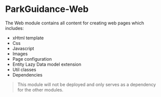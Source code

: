 # ParkGuidance-Web

The Web module contains all content for creating web pages which includes:

- xHtml template 
- Css
- Javascript
- Images
- Page configuration
- Entity Lazy Data model extension
- Util classes
- Dependencies
 >This module will not be deployed and only serves as a dependency for the other modules.
